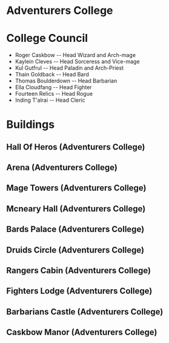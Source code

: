 # Adventurers College

# College Council

* Roger Caskbow -- Head Wizard and Arch-mage
* Kaylein Cleves -- Head Sorceress and Vice-mage
* Kul Gutfrul -- Head Paladin and Arch-Priest
* Thain Goldback -- Head Bard
* Thomas Boulderdown -- Head Barbarian
* Ella Cloudfang -- Head Fighter
* Fourteen Relics -- Head Rogue
* Inding T'alrai -- Head Cleric

# Buildings

## Hall Of Heros (Adventurers College)


## Arena (Adventurers College)


## Mage Towers (Adventurers College)


## Mcneary Hall (Adventurers College)


## Bards Palace (Adventurers College)


## Druids Circle (Adventurers College)


## Rangers Cabin (Adventurers College)


## Fighters Lodge (Adventurers College)


## Barbarians Castle (Adventurers College)


## Caskbow Manor (Adventurers College)